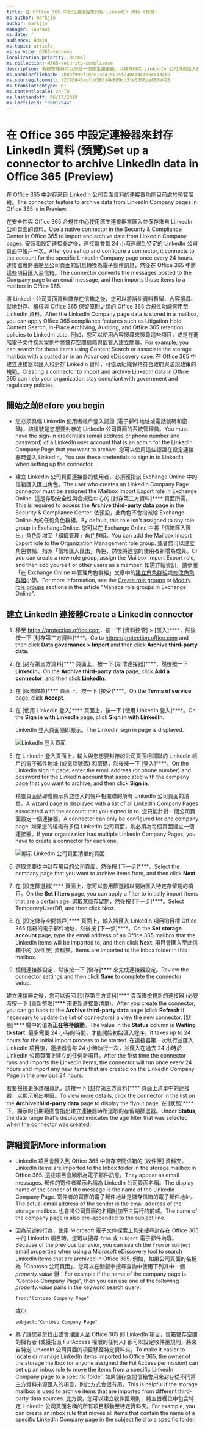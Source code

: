 ```yaml
---
title: 在 Office 365 中設定連接器來封存 LinkedIn 資料 (預覽)
ms.author: markjjo
author: markjjo
manager: laurawi
ms.date: ''
audience: Admin
ms.topic: article
ms.service: O365-seccomp
localization_priority: Normal
ms.collection: M365-security-compliance
description: 系統管理員可以設定一個原生連接器，以將資料從 LinkedIn 公司頁面匯入到 Office 365。 這可讓您在 Office 365 中封存來自第三方資料來源的資料，使得您可使用法務保存措施、內容搜尋和保留原則之類的合規性功能來管理您組織的第三方資料。
ms.openlocfilehash: 2b89f990f18ae13ad15015f240ea4c4b0ec434b0
ms.sourcegitcommit: f2798d46acfbd56314e809cd3fe0350be807e420
ms.translationtype: HT
ms.contentlocale: zh-TW
ms.lasthandoff: 06/17/2019
ms.locfileid: "35017944"
---
```

# <a name="set-up-a-connector-to-archive-linkedin-data-in-office-365-preview"></a><span data-ttu-id="2f360-104">在 Office 365 中設定連接器來封存 LinkedIn 資料 (預覽)</span><span class="sxs-lookup"><span data-stu-id="2f360-104">Set up a connector to archive LinkedIn data in Office 365 (Preview)</span></span>

<span data-ttu-id="2f360-105">在 Office 365 中封存來自 LinkedIn 公司頁面資料的連接器功能目前處於預覽階段。</span><span class="sxs-lookup"><span data-stu-id="2f360-105">The connector feature to archive data from LinkedIn Company pages in Office 365 is in Preview.</span></span>

<span data-ttu-id="2f360-106">在安全性與 Office 365 合規性中心使用原生連接器來匯入並保存來自 LinkedIn 公司頁面的資料。</span><span class="sxs-lookup"><span data-stu-id="2f360-106">Use a native connector in the Security & Compliance Center in Office 365 to import and archive data from LinkedIn Company pages.</span></span> <span data-ttu-id="2f360-107">安裝和設定連接器之後，連接器會每 24 小時連線到特定的 LinkedIn 公司頁面中帳戶一次。</span><span class="sxs-lookup"><span data-stu-id="2f360-107">After you set up and configure a connector, it connects to the account for the specific LinkedIn Company page once every 24 hours.</span></span> <span data-ttu-id="2f360-108">連接器會將張貼至公司頁面的訊息轉換為電子郵件訊息，然後在 Office 365 中將這些項目匯入至信箱。</span><span class="sxs-lookup"><span data-stu-id="2f360-108">The connector converts the messages posted to the Company page to an email message, and then imports those items to a mailbox in Office 365.</span></span>

<span data-ttu-id="2f360-109">將 LinkedIn 公司頁面資料儲存在信箱之後，您可以將訴訟資料暫留、內容搜尋、就地封存、稽核與 Office 365 保留原則之類的 Office 365 合規性功能套用至 LinkedIn 資料。</span><span class="sxs-lookup"><span data-stu-id="2f360-109">After the LinkedIn Company page data is stored in a mailbox, you can apply Office 365 compliance features such as Litigation Hold, Content Search, In-Place Archiving, Auditing, and Office 365 retention policies to LinkedIn data.</span></span> <span data-ttu-id="2f360-110">例如，您可以使用內容搜尋來搜尋這些項目，或是在進階電子文件探索案例中將儲存空間信箱與監管人建立關聯。</span><span class="sxs-lookup"><span data-stu-id="2f360-110">For example, you can search for these items using Content Search or associate the storage mailbox with a custodian in an Advanced eDiscovery case.</span></span> <span data-ttu-id="2f360-111">在 Office 365 中建立連接器以匯入和封存 LinkedIn 資料，可協助組織保持符合政府與法規政策的規範。</span><span class="sxs-lookup"><span data-stu-id="2f360-111">Creating a connector to import and archive LinkedIn data in Office 365 can help your organization stay compliant with government and regulatory policies.</span></span>

## <a name="before-you--begin"></a><span data-ttu-id="2f360-112">開始之前</span><span class="sxs-lookup"><span data-stu-id="2f360-112">Before you begin</span></span>

- <span data-ttu-id="2f360-113">您必須具備 LinkedIn 使用者帳戶登入認證 (電子郵件地址或電話號碼和密碼)，該帳號是您想要封存的 LinkedIn 公司頁面的系統管理員。</span><span class="sxs-lookup"><span data-stu-id="2f360-113">You must have the sign-in credentials (email address or phone number and password) of a LinkedIn user account that is an admin for the LinkedIn Company Page that you want to archive.</span></span> <span data-ttu-id="2f360-114">您可以使用這些認證在設定連接器時登入 LinkedIn。</span><span class="sxs-lookup"><span data-stu-id="2f360-114">You use these credentials to sign in to LinkedIn when setting up the connector.</span></span>

- <span data-ttu-id="2f360-115">建立 LinkedIn 公司頁面連接器的使用者，必須獲指派 Exchange Online 中的信箱匯入匯出角色。</span><span class="sxs-lookup"><span data-stu-id="2f360-115">The user who creates an LinkedIn Company Page connector must be assigned the Mailbox Import Export role in Exchange Online.</span></span> <span data-ttu-id="2f360-116">這是存取安全性與合規性中心的 [封存第三方資料]\*\*\*\* 頁面所需。</span><span class="sxs-lookup"><span data-stu-id="2f360-116">This is required to access the **Archive third-party data** page in the Security & Compliance Center.</span></span> <span data-ttu-id="2f360-117">依預設，此角色不會指派給 Exchange Online 內的任何角色群組。</span><span class="sxs-lookup"><span data-stu-id="2f360-117">By default, this role isn't assigned to any role group in ExchangeOnline.</span></span> <span data-ttu-id="2f360-118">您可以在 Exchange Online 中將「信箱匯入匯出」角色新增至「組織管理」角色群組。</span><span class="sxs-lookup"><span data-stu-id="2f360-118">You can add the Mailbox Import Export role to the Organization Management role group.</span></span> <span data-ttu-id="2f360-119">或者您可以建立角色群組、指派「信箱匯入匯出」角色，然後將適當的使用者新增為成員。</span><span class="sxs-lookup"><span data-stu-id="2f360-119">Or you can create a new role group, assign the Mailbox Import Export role, and then add yourself or other users as a member.</span></span> <span data-ttu-id="2f360-120">如需詳細資訊，請參閱「在 Exchange Online 中管理角色群組」文章中的[建立角色群組](https://docs.microsoft.com/Exchange/permissions-exo/role-groups#create-role-groups)或[修改角色群組](https://docs.microsoft.com/Exchange/permissions-exo/role-groups#modify-role-groups)小節。</span><span class="sxs-lookup"><span data-stu-id="2f360-120">For more information, see the  [Create role groups](https://docs.microsoft.com/Exchange/permissions-exo/role-groups#create-role-groups) or [Modify role groups](https://docs.microsoft.com/Exchange/permissions-exo/role-groups#modify-role-groups) sections in the article "Manage role groups in Exchange Online".</span></span>

## <a name="create-a-linkedin-connector"></a><span data-ttu-id="2f360-121">建立 LinkedIn 連接器</span><span class="sxs-lookup"><span data-stu-id="2f360-121">Create a LinkedIn connector</span></span>

1. <span data-ttu-id="2f360-122">移至 <https://protection.office.com>，按一下 [資料控管] \> [匯入]\*\*\*\*，然後按一下 [封存第三方資料]\*\*\*\*。</span><span class="sxs-lookup"><span data-stu-id="2f360-122">Go to <https://protection.office.com> and then click **Data governance \> Import** and then click **Archive third-party data**.</span></span>

2. <span data-ttu-id="2f360-123">在 [封存第三方資料]\*\*\*\* 頁面上，按一下 [新增連接器]\*\*\*\*，然後按一下 **LinkedIn**。</span><span class="sxs-lookup"><span data-stu-id="2f360-123">On the **Archive third-party data** page, click **Add a connector**, and then click **LinkedIn**.</span></span>

3. <span data-ttu-id="2f360-124">在 [服務條款]\*\*\*\* 頁面上，按一下 [接受]\*\*\*\*。</span><span class="sxs-lookup"><span data-stu-id="2f360-124">On the **Terms of service** page, click **Accept**.</span></span>

4. <span data-ttu-id="2f360-125">在 [使用 LinkedIn 登入]\*\*\*\* 頁面上，按一下 [使用 LinkedIn 登入]\*\*\*\*。</span><span class="sxs-lookup"><span data-stu-id="2f360-125">On the **Sign in with LinkedIn** page, click **Sign in with LinkedIn**.</span></span>

   <span data-ttu-id="2f360-126">LinkedIn 登入頁面隨即顯示。</span><span class="sxs-lookup"><span data-stu-id="2f360-126">The LinkedIn sign in page is displayed.</span></span>

   ![LinkedIn 登入頁面](media/LinkedInSigninPage.png)

5. <span data-ttu-id="2f360-128">在 LinkedIn 登入頁面上，輸入與您想要封存的公司頁面相關聯的 LinkedIn 帳戶的電子郵件地址 (或電話號碼) 和密碼，然後按一下 [登入]\*\*\*\*。</span><span class="sxs-lookup"><span data-stu-id="2f360-128">On the LinkedIn sign in page, enter the email address (or phone number) and password for the LinkedIn account that associated with the company page that you want to archive, and then click **Sign in**.</span></span>

   <span data-ttu-id="2f360-129">精靈頁面隨即會顯示與您登入的帳戶相關聯的所有 LinkedIn 公司頁面的清單。</span><span class="sxs-lookup"><span data-stu-id="2f360-129">A wizard page is displayed with a list of all LinkedIn Company Pages associated with the account that you signed in to.</span></span> <span data-ttu-id="2f360-130">您只能針對一個公司頁面設定一個連接器。</span><span class="sxs-lookup"><span data-stu-id="2f360-130">A connector can only be configured for one company page.</span></span> <span data-ttu-id="2f360-131">如果您的組織有多個 LinkedIn 公司頁面，則必須為每個頁面建立一個連接器。</span><span class="sxs-lookup"><span data-stu-id="2f360-131">If your organization has multiple LinkedIn Company Pages, you have to create a connector for each one.</span></span>

   ![顯示 LinkedIn 公司頁面清單的頁面](media/LinkedInSelectCompanyPage.png)


6. <span data-ttu-id="2f360-133">選取您要從中封存項目的公司頁面，然後按 [下一步]\*\*\*\*。</span><span class="sxs-lookup"><span data-stu-id="2f360-133">Select the company page that you want to archive items from, and then click **Next**.</span></span>

7. <span data-ttu-id="2f360-134">在 [設定篩選器]\*\*\*\* 頁面上，您可以套用篩選器以開始匯入特定存留期的項目。</span><span class="sxs-lookup"><span data-stu-id="2f360-134">On the **Set filters** page, you can apply a filter to initially import items that are a certain age.</span></span> <span data-ttu-id="2f360-135">選取某個存留期，然後按 [下一步]\*\*\*\*。</span><span class="sxs-lookup"><span data-stu-id="2f360-135">Select TemporaryUserDB, and then click Next.</span></span>

8. <span data-ttu-id="2f360-136">在 [設定儲存空間帳戶]\*\*\*\* 頁面上，輸入將匯入 LinkedIn 項目的目標 Office 365 信箱的電子郵件地址，然後按 [下一步]\*\*\*\*。</span><span class="sxs-lookup"><span data-stu-id="2f360-136">On the **Set storage account** page, type the email address of an Office 365 mailbox that the LinkedIn items will be imported to, and then click **Next**.</span></span> <span data-ttu-id="2f360-137">項目會匯入至此信箱中的 [收件匣] 資料夾。</span><span class="sxs-lookup"><span data-stu-id="2f360-137">Items are imported to the Inbox folder in this mailbox.</span></span>

9. <span data-ttu-id="2f360-138">檢閱連接器設定，然後按一下 [儲存]\*\*\*\* 來完成連接器設定。</span><span class="sxs-lookup"><span data-stu-id="2f360-138">Review the connector settings and then click **Save** to complete the connector setup.</span></span>

<span data-ttu-id="2f360-139">建立連接器之後，您可以返回 [封存第三方資料]\*\*\*\* 頁面來檢視新的連接器 (必要時按一下 [重新整理]\*\*\*\* 來更新連接器清單)。</span><span class="sxs-lookup"><span data-stu-id="2f360-139">After you create the connector, you can go back to the **Archive third-party data** page (click **Refresh** if necessary to update the list of connectors) a view the new connector.</span></span> <span data-ttu-id="2f360-140">[狀態]\*\*\*\* 欄中的值為**正在等待啟動**。</span><span class="sxs-lookup"><span data-stu-id="2f360-140">The value in the **Status** column is **Waiting to start**.</span></span> <span data-ttu-id="2f360-141">最多需要 24 小時的時間，才能開始初始匯入程序。</span><span class="sxs-lookup"><span data-stu-id="2f360-141">It takes up to 24 hours for the initial import process to be started.</span></span> <span data-ttu-id="2f360-142">在連接器第一次執行並匯入 LinkedIn 項目後，連接器會每 24 小時執行一次，並匯入在過去 24 小時於 LinkedIn 公司頁面上建立的任何新項目。</span><span class="sxs-lookup"><span data-stu-id="2f360-142">After the first time the connector runs and imports the LinkedIn items, the connector will run once every 24 hours and import any new items that are created on the LinkedIn Company Page in the previous 24 hours.</span></span>

<span data-ttu-id="2f360-143">若要檢視更多詳細資訊，請按一下 [封存第三方資料]\*\*\*\* 頁面上清單中的連接器，以顯示飛出視窗。</span><span class="sxs-lookup"><span data-stu-id="2f360-143">To view more details, click the connector in the list on the **Archive third-party data** page to display the flyout page.</span></span> <span data-ttu-id="2f360-144">在 [狀態]\*\*\*\* 下，顯示的日期範圍會指出建立連接器時所選取的存留期篩選器。</span><span class="sxs-lookup"><span data-stu-id="2f360-144">Under **Status**, the date range that's displayed indicates the age filter that was selected when the connector was created.</span></span> 

## <a name="more-information"></a><span data-ttu-id="2f360-145">詳細資訊</span><span class="sxs-lookup"><span data-stu-id="2f360-145">More information</span></span>

- <span data-ttu-id="2f360-146">LinkedIn 項目會匯入到 Office 365 中儲存空間信箱的 [收件匣] 資料夾。</span><span class="sxs-lookup"><span data-stu-id="2f360-146">LinkedIn items are imported to the Inbox folder in the storage mailbox in Office 365.</span></span> <span data-ttu-id="2f360-147">這些項目會顯示為電子郵件訊息。</span><span class="sxs-lookup"><span data-stu-id="2f360-147">They appear as email messages.</span></span> <span data-ttu-id="2f360-148">郵件的寄件者顯示名稱為 LinkedIn 公司頁面名稱。</span><span class="sxs-lookup"><span data-stu-id="2f360-148">The display name of the sender of the message is the name of the LinkedIn Company Page.</span></span> <span data-ttu-id="2f360-149">寄件者的實際的電子郵件地址是儲存信箱的電子郵件地址。</span><span class="sxs-lookup"><span data-stu-id="2f360-149">The actual email address of the sender is the email address of the storage mailbox.</span></span> <span data-ttu-id="2f360-150">也會將公司頁面的名稱附加至主旨行的前端。</span><span class="sxs-lookup"><span data-stu-id="2f360-150">The name of the company page is also pre-appended to the subject line.</span></span> 

- <span data-ttu-id="2f360-151">因為前述的行為，使用 Microsoft 電子文件探索工具來搜尋封存在 Office 365 中的 LinkedIn 項目時，您可以搜尋 `from` 或 `subject` 電子郵件內容。</span><span class="sxs-lookup"><span data-stu-id="2f360-151">Because of the previous behavior, you can search the `from` or `subject` email properties when using a Microsoft eDiscovery tool to search LinkedIn items that are archived in Office 365.</span></span> <span data-ttu-id="2f360-152">例如，如果公司頁面的名稱為「Contoso 公司頁面」，您可以在關鍵字搜尋查詢中使用下列其中一個 *property:value* 組：</span><span class="sxs-lookup"><span data-stu-id="2f360-152">For example if the name of the company page is "Contoso Company Page", then you can use one of the following *property:value* pairs in the keyword search query:</span></span>
   
   ```
   from:"Contoso Company Page"
   ```

    <span data-ttu-id="2f360-153">或</span><span class="sxs-lookup"><span data-stu-id="2f360-153">Or</span></span>

   ```
   subject:"Contoso Company Page"
   ```

- <span data-ttu-id="2f360-154">為了讓您易於找出或管理匯入至 Office 365 的 LinkedIn 項目，信箱儲存空間的擁有者 (或獲指派 FullAccess 權限的任何人) 都可以設定收件匣規則，將來自特定 LinkedIn 公司頁面的項目移至特定資料夾。</span><span class="sxs-lookup"><span data-stu-id="2f360-154">To make it easier to locate or manage LinkedIn items imported to Office 365, the owner of the storage mailbox (or anyone assigned the FullAccess permission) can set up an inbox rule to move the items from a specific LinkedIn Company page to a specific folder.</span></span> <span data-ttu-id="2f360-155">如果儲存空間信箱會用來封存從不同第三方資料來源匯入的項目，則此方式會很有用。</span><span class="sxs-lookup"><span data-stu-id="2f360-155">This is helpful if the storage mailbox is used to archive items that are imported from different third-party data sources.</span></span> <span data-ttu-id="2f360-156">比方說，您可以建立收件匣規則，將主旨欄位中包含特定 LinkedIn 公司頁面名稱的所有項目移動至特定資料夾。</span><span class="sxs-lookup"><span data-stu-id="2f360-156">For example, you can create an inbox rule that moves all items that contain the name of a specific LinkedIn Company page in the subject field to a specific folder.</span></span>